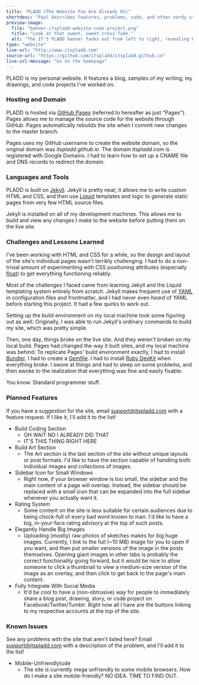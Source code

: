 ```yaml
---
title: "PLADD (The Website You Are Already On)"
shortdesc: "Paul describes features, problems, code, and other nerdy stuff about the workings of itspladd.com. Clearly, this is the most meta post on the entire site."
preview-image:
  file: "banner-itspladd-website-code-project.png"
  title: "Look at that sweet, sweet cross-fade."
  alt: "The IT'S PLADD banner fades out from left to right, revealing HTML code underneath."
type: "website"
live-url: "http://www.itspladd.com"
source-url: "https://github.com/itspladd/itspladd.github.io"
live-url-message: "Go to the homepage"
---
```


PLADD is my personal website. It features a blog, samples of my writing, my drawings, and code projects I've worked on.

### Hosting and Domain ###

PLADD is hosted via [GitHub Pages](https://pages.github.com/) (referred to hereafter as just "Pages"). Pages allows me to manage the source code for the website through GitHub. Pages automatically rebuilds the site when I commit new changes to the master branch.<!--more-->

Pages uses my GitHub username to create the website domain, so the original domain was *itspladd.github.io*. The domain *itspladd.com* is registered with Google Domains. I had to learn how to set up a CNAME file and DNS records to redirect the domain.

### Languages and Tools ###

PLADD is built on [Jekyll](http://jekyllrb.com/). Jekyll is pretty neat; it allows me to write custom HTML and CSS, and then use [Liquid](http://liquidmarkup.org/) templates and logic to generate static pages from very few HTML source files.

Jekyll is installed on all of my development machines. This allows me to build and view any changes I make to the website before putting them on the live site.

### Challenges and Lessons Learned ###

I've been working with HTML and CSS for a while, so the design and layout of the site's individual pages wasn't terribly challenging. I had to do a non-trivial amount of experimenting with CSS positioning attributes (especially [float](http://www.w3schools.com/css/css_float.asp)) to get everything functioning reliably.

Most of the challenges I faced came from learning Jekyll and the Liquid templating system entirely from scratch. Jekyll makes frequent use of [YAML](http://yaml.org/) in configuration files and frontmatter, and I had never even _heard_ of YAML before starting this project. It had a few quirks to work out.

Setting up the build environment on my local machine took some figuring out as well. Originally, I was able to run Jekyll's ordinary commands to build my site, which was pretty simple.

Then, one day, things broke on the live site. And they weren't broken on my local build. Pages had changed the way it built sites, and my local machine was behind. To replicate Pages' build environment exactly, I had to install [Bundler](http://bundler.io/). I had to create a [Gemfile](http://bundler.io/gemfile.html). I had to install [Ruby DevKit](http://rubyinstaller.org/add-ons/devkit/) when everything broke. I swore at things and had to sleep on some problems, and then awoke to the realization that everything was fine and easily fixable.

You know. Standard programmer stuff.

### Planned Features ###

If you have a suggestion for the site, email <a href="mailto:support@itspladd.com">support@itspladd.com</a> with a feature request. If I like it, I'll add it to the list!

* Build Coding Section
    * OH WAIT NO I ALREADY DID THAT
    * IT'S THIS THING RIGHT HERE
* Build Art Section
    * The Art section is the last section of the site without unique layouts or post formats. I'd like to have the section capable of handling both individual images and collections of images.
* Sidebar Icon for Small Windows
    * Right now, if your browser window is too small, the sidebar and the main content of a page will overlap. Instead, the sidebar should be replaced with a small icon that can be expanded into the full sidebar whenever you actually want it.
* Rating System
    * Some content on the site is less suitable for certain audiences due to being chock-full of every bad word known to man. I'd like to have a big, in-your-face rating advisory at the top of such posts.
* Elegantly Handle Big Images
    * Uploading (mostly) raw photos of sketches makes for big huge images. Currently, I link to the full (~10 MB) image for you to open if you want, and then put smaller versions of the image in the posts themselves. Opening giant images in other tabs is probably the correct functionality going forward, but it would be nice to allow someone to click a thumbnail to view a medium-size version of the image as an overlay, and then click to get back to the page's main content.
* Fully Integrate With Social Media
    * It'd be cool to have a (non-obtrusive) way for people to immediately share a blog post, drawing, story, or code project on Facebook/Twitter/Tumblr. Right now all I have are the buttons linking to my respective accounts at the top of the site.

### Known Issues ###

See any problems with the site that aren't listed here? Email <a href="mailto:support@itspladd.com">support@itspladd.com</a> with a description of the problem, and I'll add it to the list!

* Mobile-Unfriendlytude
    * The site is currently mega unfriendly to some mobile browsers. How do I make a site mobile-friendly? NO IDEA. TIME TO FIND OUT.